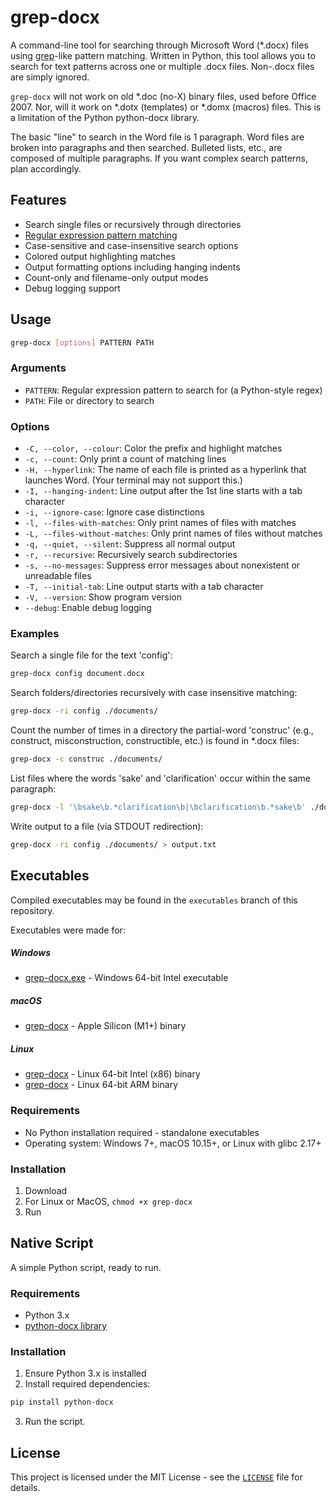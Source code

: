 # grep-docx

A command-line tool for searching through Microsoft Word (*.docx) files using [grep](https://en.wikipedia.org/wiki/Grep)-like pattern matching. Written in Python, this tool allows you to search for text patterns across one or multiple .docx files.  Non-.docx files are simply ignored.

`grep-docx` will not work on old *.doc (no-X) binary files, used before Office 2007.  Nor, will it work on *.dotx (templates) or *.domx (macros) files.  This is a limitation of the Python python-docx library.

The basic "line" to search in the Word file is 1 paragraph.  Word files are broken into paragraphs and then searched.  Bulleted lists, etc., are composed of multiple paragraphs.  If you want complex search patterns, plan accordingly.

## Features

* Search single files or recursively through directories
* [Regular expression pattern matching](https://www.regexone.com/)
* Case-sensitive and case-insensitive search options
* Colored output highlighting matches
* Output formatting options including hanging indents
* Count-only and filename-only output modes
* Debug logging support

## Usage

``` bash
grep-docx [options] PATTERN PATH
```

### Arguments

* `PATTERN`: Regular expression pattern to search for (a Python-style regex)
* `PATH`: File or directory to search

### Options

* `-C, --color, --colour`: Color the prefix and highlight matches
* `-c, --count`: Only print a count of matching lines
* `-H, --hyperlink`: The name of each file is printed as a hyperlink that launches Word. (Your terminal may not support this.)
* `-I, --hanging-indent`: Line output after the 1st line starts with a tab character
* `-i, --ignore-case`: Ignore case distinctions
* `-l, --files-with-matches`: Only print names of files with matches
* `-L, --files-without-matches`: Only print names of files without matches
* `-q, --quiet, --silent`: Suppress all normal output
* `-r, --recursive`: Recursively search subdirectories
* `-s, --no-messages`: Suppress error messages about nonexistent or unreadable files
* `-T, --initial-tab`: Line output starts with a tab character
* `-V, --version`: Show program version
* `--debug`: Enable debug logging

### Examples

Search a single file for the text 'config':

``` bash
grep-docx config document.docx
```

Search folders/directories recursively with case insensitive matching:

``` bash
grep-docx -ri config ./documents/
```

Count the number of times in a directory the partial-word 'construc' (e.g., construct, misconstruction, constructible, etc.) is found in *.docx files:

``` bash
grep-docx -c construc ./documents/
```

List files where the words 'sake' and 'clarification' occur within the same paragraph:

``` bash
grep-docx -l '\bsake\b.*clarification\b|\bclarification\b.*sake\b' ./documents/
```

Write output to a file (via STDOUT redirection):

``` bash
grep-docx -ri config ./documents/ > output.txt
```

## Executables

Compiled executables may be found in the `executables` branch of this repository.

Executables were made for:

##### Windows

* [grep-docx.exe](https://github.com/zorbaTheRainy/grep-docx/raw/refs/tags/v1.0.0/executables/Windows/grep-docx.exe) \- Windows 64\-bit Intel executable

##### macOS

* [grep-docx](https://github.com/zorbaTheRainy/grep-docx/raw/refs/tags/v1.0.0/executables/MacOS/grep-docx) \- Apple Silicon \(M1\+\) binary

##### Linux

* [grep-docx](https://github.com/zorbaTheRainy/grep-docx/raw/refs/tags/v1.0.0/executables/Linux/x86/grep-docx) \- Linux 64\-bit Intel \(x86\) binary
* [grep-docx](https://github.com/zorbaTheRainy/grep-docx/raw/refs/tags/v1.0.0/executables/Linux/ARM/grep-docx) \- Linux 64\-bit ARM binary

### Requirements

* No Python installation required - standalone executables
* Operating system: Windows 7+, macOS 10.15+, or Linux with glibc 2.17+

### Installation

1. Download
2. For Linux or MacOS, `chmod +x grep-docx`
3. Run

## Native Script

A simple Python script, ready to run.

### Requirements

* Python 3.x
* [python-docx library](https://github.com/python-openxml/python-docx)

### Installation

1. Ensure Python 3.x is installed
2. Install required dependencies:

``` bash
pip install python-docx
```

3. Run the script.

## License

This project is licensed under the MIT License - see the [`LICENSE`](LICENSE) file for details.